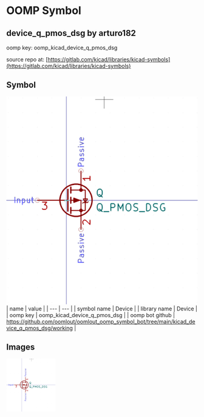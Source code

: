 # OOMP Symbol  
## device_q_pmos_dsg  by arturo182  
  
oomp key: oomp_kicad_device_q_pmos_dsg  
  
source repo at: [https://gitlab.com/kicad/libraries/kicad-symbols](https://gitlab.com/kicad/libraries/kicad-symbols)  
## Symbol  
  
[![working.png](working_600.png)](working.png)  
| name | value | 
| --- | --- | 
| symbol name | Device | 
| library name | Device | 
| oomp key | oomp_kicad_device_q_pmos_dsg | 
| oomp bot github | https://github.com/oomlout/oomlout_oomp_symbol_bot/tree/main/kicad_device_q_pmos_dsg/working | 
## Images  
  
[![working.png](working_140.png)](working.png)  
